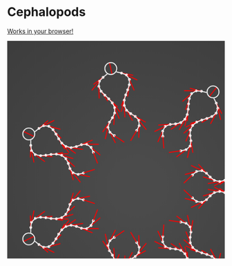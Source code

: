 # Cephalopods
[Works in your browser!](https://jobtalle.com/Cephalopods/)

![alt text](preview.png "Cephalopods")